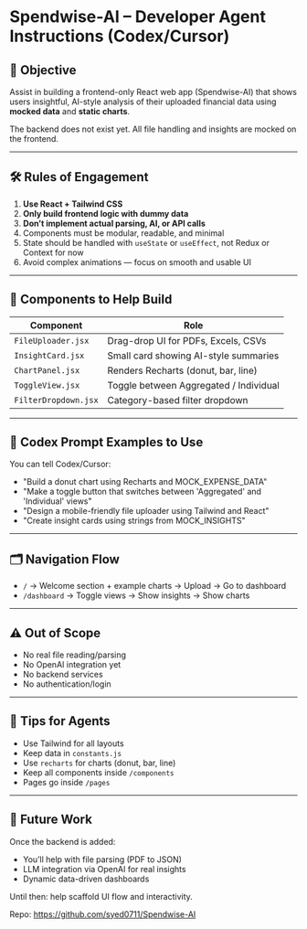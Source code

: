 # Spendwise-AI – Developer Agent Instructions (Codex/Cursor)

## 🧠 Objective

Assist in building a frontend-only React web app (Spendwise-AI) that shows users insightful, AI-style analysis of their uploaded financial data using **mocked data** and **static charts**.

The backend does not exist yet. All file handling and insights are mocked on the frontend.

---

## 🛠️ Rules of Engagement

1. **Use React + Tailwind CSS**
2. **Only build frontend logic with dummy data**
3. **Don’t implement actual parsing, AI, or API calls**
4. Components must be modular, readable, and minimal
5. State should be handled with `useState` or `useEffect`, not Redux or Context for now
6. Avoid complex animations — focus on smooth and usable UI

---

## 🧱 Components to Help Build

| Component | Role |
|----------|------|
| `FileUploader.jsx` | Drag-drop UI for PDFs, Excels, CSVs |
| `InsightCard.jsx` | Small card showing AI-style summaries |
| `ChartPanel.jsx` | Renders Recharts (donut, bar, line) |
| `ToggleView.jsx` | Toggle between Aggregated / Individual |
| `FilterDropdown.jsx` | Category-based filter dropdown |

---

## 🎯 Codex Prompt Examples to Use

You can tell Codex/Cursor:

- "Build a donut chart using Recharts and MOCK_EXPENSE_DATA"
- "Make a toggle button that switches between 'Aggregated' and 'Individual' views"
- "Design a mobile-friendly file uploader using Tailwind and React"
- "Create insight cards using strings from MOCK_INSIGHTS"

---

## 🗂️ Navigation Flow

- `/` → Welcome section + example charts → Upload → Go to dashboard
- `/dashboard` → Toggle views → Show insights → Show charts

---

## ⚠️ Out of Scope

- No real file reading/parsing
- No OpenAI integration yet
- No backend services
- No authentication/login

---

## 📌 Tips for Agents

- Use Tailwind for all layouts
- Keep data in `constants.js`
- Use `recharts` for charts (donut, bar, line)
- Keep all components inside `/components`
- Pages go inside `/pages`

---

## 🔮 Future Work

Once the backend is added:
- You’ll help with file parsing (PDF to JSON)
- LLM integration via OpenAI for real insights
- Dynamic data-driven dashboards

Until then: help scaffold UI flow and interactivity.

Repo: https://github.com/syed0711/Spendwise-AI

